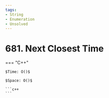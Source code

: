 ```yaml
---
tags:
- String
- Enumeration
- Unsolved
---
```



# 681. Next Closest Time

=== "C++"

    $Time: O()$

    $Space: O()$

    ```c++
    ```